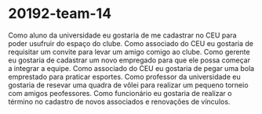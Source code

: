 # 20192-team-14
Como aluno da universidade eu gostaria de me cadastrar no CEU para poder usufruir do espaço do clube.
Como associado do CEU eu gostaria de requisitar um convite para levar um amigo comigo ao clube.
Como gerente eu gostaria de cadastrar um novo empregado para que ele possa começar a integrar a equipe.
Como associado do CEU eu gostaria de pegar uma bola emprestado para praticar esportes.
Como professor da universidade eu gostaria de resevar uma quadra de vôlei para realizar um pequeno torneio com amigos peofessores.
Como funcionário eu gostaria de realizar o término no cadastro de novos associados e renovações de vínculos.
